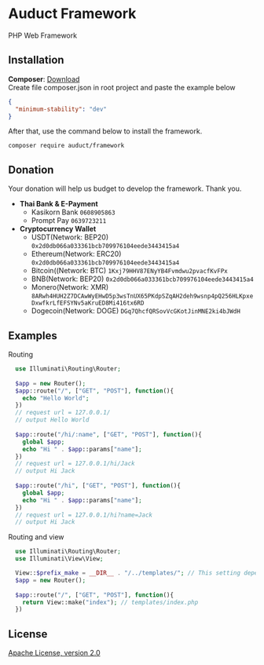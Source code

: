 # Auduct Framework
PHP Web Framework
## Installation
**Composer**: [Download](https://getcomposer.org/download/)  
Create file composer.json in root project and paste the example below
```json
{
  "minimum-stability": "dev"
}
```
After that, use the command below to install the framework.
```shell
composer require auduct/framework
```
## Donation
Your donation will help us budget to develop the framework. Thank you.
- **Thai Bank & E-Payment**
  - Kasikorn Bank ```0608905863```
  - Prompt Pay ```0639723211```
- **Cryptocurrency Wallet**
  - USDT(Network: BEP20) ```0x2d0db066a033361bcb709976104eede3443415a4```
  - Ethereum(Network: ERC20) ```0x2d0db066a033361bcb709976104eede3443415a4```
  - Bitcoin((Network: BTC) ```1Kxj79HHV87ENyYB4Fvmdwu2pvacfKvFPx```
  - BNB(Network: BEP20) ```0x2d0db066a033361bcb709976104eede3443415a4```
  - Monero(Network: XMR) ```8ARwh4HUH2Z7DCAwWyEHwD5p3wsTnUX65PKdpSZqAH2deh9wsnp4pQ256HLKpxeDxwfkrLfEFSYNv5aKruED8Mi416tx6RD```
  - Dogecoin(Network: DOGE) ```DGq7QhcfQRSovVcGKotJinMNE2ki4bJWdH```
  
## Examples
Routing
```php
  use Illuminati\Routing\Router;
  
  $app = new Router();
  $app::route("/", ["GET", "POST"], function(){
    echo "Hello World";
  })
  // request url = 127.0.0.1/
  // output Hello World
  
  $app::route("/hi/:name", ["GET", "POST"], function(){
    global $app;
    echo "Hi " . $app::params["name"];
  })
  // request url = 127.0.0.1/hi/Jack
  // output Hi Jack
  
  $app::route("/hi", ["GET", "POST"], function(){
    global $app;
    echo "Hi " . $app::params["name"];
  })
  // request url = 127.0.0.1/hi?name=Jack
  // output Hi Jack
```
Routing and view
```php
  use Illuminati\Routing\Router;
  use Illuminati\View\View;

  View::$prefix_make = __DIR__ . "/../templates/"; // This setting depends on your project structure.
  $app = new Router();
  
  $app::route("/", ["GET", "POST"], function(){
    return View::make("index"); // templates/index.php
  })
```


## License
[Apache License, version 2.0](https://github.com/mantvmass/Auduct/blob/main/LICENSE.md)
